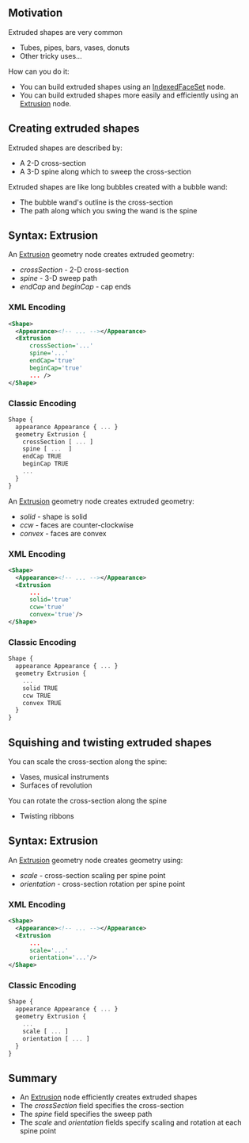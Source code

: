 ## Motivation

Extruded shapes are very common

- Tubes, pipes, bars, vases, donuts
- Other tricky uses...

How can you do it:

- You can build extruded shapes using an [IndexedFaceSet](https://www.web3d.org/documents/specifications/19775-1/V3.3/Part01/components/geometry3D.html#IndexedFaceSet) node.
- You can build extruded shapes more easily and efficiently using an [Extrusion](https://www.web3d.org/documents/specifications/19775-1/V3.3/Part01/components/geometry3D.html#Extrusion) node.

## Creating extruded shapes

Extruded shapes are described by:

- A 2-D cross-section
- A 3-D spine along which to sweep the cross-section

Extruded shapes are like long bubbles created with a bubble wand:

- The bubble wand's outline is the cross-section
- The path along which you swing the wand is the spine

## Syntax: Extrusion

An [Extrusion](https://www.web3d.org/documents/specifications/19775-1/V3.3/Part01/components/geometry3D.html#Extrusion) geometry node creates extruded geometry:

- *crossSection* - 2-D cross-section
- *spine* - 3-D sweep path
- *endCap* and *beginCap* - cap ends

### XML Encoding

```xml
<Shape>
  <Appearance><!-- ... --></Appearance>
  <Extrusion
      crossSection='...'
      spine='...'
      endCap='true'
      beginCap='true'
      ... />
</Shape>
```

### Classic Encoding

```js
Shape {
  appearance Appearance { ... }
  geometry Extrusion {
    crossSection [ ... ]
    spine [ ...  ]
    endCap TRUE
    beginCap TRUE
    ...
  }
}
```

An [Extrusion](https://www.web3d.org/documents/specifications/19775-1/V3.3/Part01/components/geometry3D.html#Extrusion) geometry node creates extruded geometry:

- *solid* - shape is solid
- *ccw* - faces are counter-clockwise
- *convex* - faces are convex

### XML Encoding

```xml
<Shape>
  <Appearance><!-- ... --></Appearance>
  <Extrusion
      ...
      solid='true'
      ccw='true'
      convex='true'/>
</Shape>
```

### Classic Encoding

```js
Shape {
  appearance Appearance { ... }
  geometry Extrusion {
    ...
    solid TRUE
    ccw TRUE
    convex TRUE
  }
}
```

## Squishing and twisting extruded shapes

You can scale the cross-section along the spine:

- Vases, musical instruments
- Surfaces of revolution

You can rotate the cross-section along the spine

- Twisting ribbons

## Syntax: Extrusion

An [Extrusion](https://www.web3d.org/documents/specifications/19775-1/V3.3/Part01/components/geometry3D.html#Extrusion) geometry node creates geometry using:

- *scale* - cross-section scaling per spine point
- *orientation* - cross-section rotation per spine point

### XML Encoding

```xml
<Shape>
  <Appearance><!-- ... --></Appearance>
  <Extrusion
      ...
      scale='...'
      orientation='...'/>
</Shape>
```

### Classic Encoding

```js
Shape {
  appearance Appearance { ... }
  geometry Extrusion {
    ...
    scale [ ... ]
    orientation [ ... ]
  }
}
```

## Summary

- An [Extrusion](https://www.web3d.org/documents/specifications/19775-1/V3.3/Part01/components/geometry3D.html#Extrusion) node efficiently creates extruded shapes
- The *crossSection* field specifies the cross-section
- The *spine* field specifies the sweep path
- The *scale* and *orientation* fields specify scaling and rotation at each spine point

